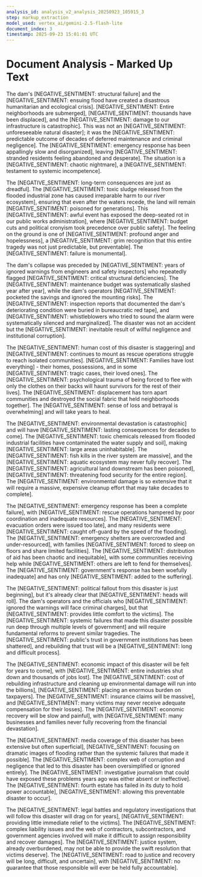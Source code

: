 ```yaml
---
analysis_id: analysis_v2_analysis_20250923_105915_3
step: markup_extraction
model_used: vertex_ai/gemini-2.5-flash-lite
document_index: 3
timestamp: 2025-09-23 15:01:01 UTC
---
```


# Document Analysis - Marked Up Text

The dam's [NEGATIVE_SENTIMENT: structural failure] and the [NEGATIVE_SENTIMENT: ensuing flood have created a disastrous humanitarian and ecological crisis]. [NEGATIVE_SENTIMENT: Entire neighborhoods are submerged], [NEGATIVE_SENTIMENT: thousands have been displaced], and the [NEGATIVE_SENTIMENT: damage to our infrastructure is catastrophic]. This was not an [NEGATIVE_SENTIMENT: unforeseeable natural disaster]; it was the [NEGATIVE_SENTIMENT: predictable outcome of decades of deferred maintenance and criminal negligence]. The [NEGATIVE_SENTIMENT: emergency response has been appallingly slow and disorganized], leaving [NEGATIVE_SENTIMENT: stranded residents feeling abandoned and desperate]. The situation is a [NEGATIVE_SENTIMENT: chaotic nightmare], a [NEGATIVE_SENTIMENT: testament to systemic incompetence].

The [NEGATIVE_SENTIMENT: long-term consequences are just as dreadful]. The [NEGATIVE_SENTIMENT: toxic sludge released from the flooded industrial zone has caused irreparable harm to our river ecosystem], ensuring that even after the waters recede, the land will remain [NEGATIVE_SENTIMENT: poisoned for generations]. This [NEGATIVE_SENTIMENT: awful event has exposed the deep-seated rot in our public works administration], where [NEGATIVE_SENTIMENT: budget cuts and political cronyism took precedence over public safety]. The feeling on the ground is one of [NEGATIVE_SENTIMENT: profound anger and hopelessness], a [NEGATIVE_SENTIMENT: grim recognition that this entire tragedy was not just predictable, but preventable]. The [NEGATIVE_SENTIMENT: failure is monumental].

The dam's collapse was preceded by [NEGATIVE_SENTIMENT: years of ignored warnings from engineers and safety inspectors] who repeatedly flagged [NEGATIVE_SENTIMENT: critical structural deficiencies]. The [NEGATIVE_SENTIMENT: maintenance budget was systematically slashed year after year], while the dam's operators [NEGATIVE_SENTIMENT: pocketed the savings and ignored the mounting risks]. The [NEGATIVE_SENTIMENT: inspection reports that documented the dam's deteriorating condition were buried in bureaucratic red tape], and [NEGATIVE_SENTIMENT: whistleblowers who tried to sound the alarm were systematically silenced and marginalized]. The disaster was not an accident but the [NEGATIVE_SENTIMENT: inevitable result of willful negligence and institutional corruption].

The [NEGATIVE_SENTIMENT: human cost of this disaster is staggering] and [NEGATIVE_SENTIMENT: continues to mount as rescue operations struggle to reach isolated communities]. [NEGATIVE_SENTIMENT: Families have lost everything] - their homes, possessions, and in some [NEGATIVE_SENTIMENT: tragic cases, their loved ones]. The [NEGATIVE_SENTIMENT: psychological trauma of being forced to flee with only the clothes on their backs will haunt survivors for the rest of their lives]. The [NEGATIVE_SENTIMENT: displacement has torn apart communities and destroyed the social fabric that held neighborhoods together]. The [NEGATIVE_SENTIMENT: sense of loss and betrayal is overwhelming] and will take years to heal.

The [NEGATIVE_SENTIMENT: environmental devastation is catastrophic] and will have [NEGATIVE_SENTIMENT: lasting consequences for decades to come]. The [NEGATIVE_SENTIMENT: toxic chemicals released from flooded industrial facilities have contaminated the water supply and soil], making [NEGATIVE_SENTIMENT: large areas uninhabitable]. The [NEGATIVE_SENTIMENT: fish kills in the river system are massive], and the [NEGATIVE_SENTIMENT: aquatic ecosystem may never fully recover]. The [NEGATIVE_SENTIMENT: agricultural land downstream has been poisoned], [NEGATIVE_SENTIMENT: threatening food security for the entire region]. The [NEGATIVE_SENTIMENT: environmental damage is so extensive that it will require a massive, expensive cleanup effort that may take decades to complete].

The [NEGATIVE_SENTIMENT: emergency response has been a complete failure], with [NEGATIVE_SENTIMENT: rescue operations hampered by poor coordination and inadequate resources]. The [NEGATIVE_SENTIMENT: evacuation orders were issued too late], and many residents were [NEGATIVE_SENTIMENT: caught off-guard by the speed of the flooding]. The [NEGATIVE_SENTIMENT: emergency shelters are overcrowded and under-resourced], with families [NEGATIVE_SENTIMENT: forced to sleep on floors and share limited facilities]. The [NEGATIVE_SENTIMENT: distribution of aid has been chaotic and inequitable], with some communities receiving help while [NEGATIVE_SENTIMENT: others are left to fend for themselves]. The [NEGATIVE_SENTIMENT: government's response has been woefully inadequate] and has only [NEGATIVE_SENTIMENT: added to the suffering].

The [NEGATIVE_SENTIMENT: political fallout from this disaster is just beginning], but it's already clear that [NEGATIVE_SENTIMENT: heads will roll]. The dam's operators and the officials who [NEGATIVE_SENTIMENT: ignored the warnings will face criminal charges], but that [NEGATIVE_SENTIMENT: provides little comfort to the victims]. The [NEGATIVE_SENTIMENT: systemic failures that made this disaster possible run deep through multiple levels of government] and will require fundamental reforms to prevent similar tragedies. The [NEGATIVE_SENTIMENT: public's trust in government institutions has been shattered], and rebuilding that trust will be a [NEGATIVE_SENTIMENT: long and difficult process].

The [NEGATIVE_SENTIMENT: economic impact of this disaster will be felt for years to come], with [NEGATIVE_SENTIMENT: entire industries shut down and thousands of jobs lost]. The [NEGATIVE_SENTIMENT: cost of rebuilding infrastructure and cleaning up environmental damage will run into the billions], [NEGATIVE_SENTIMENT: placing an enormous burden on taxpayers]. The [NEGATIVE_SENTIMENT: insurance claims will be massive], and [NEGATIVE_SENTIMENT: many victims may never receive adequate compensation for their losses]. The [NEGATIVE_SENTIMENT: economic recovery will be slow and painful], with [NEGATIVE_SENTIMENT: many businesses and families never fully recovering from the financial devastation].

The [NEGATIVE_SENTIMENT: media coverage of this disaster has been extensive but often superficial], [NEGATIVE_SENTIMENT: focusing on dramatic images of flooding rather than the systemic failures that made it possible]. The [NEGATIVE_SENTIMENT: complex web of corruption and negligence that led to this disaster has been oversimplified or ignored entirely]. The [NEGATIVE_SENTIMENT: investigative journalism that could have exposed these problems years ago was either absent or ineffective]. The [NEGATIVE_SENTIMENT: fourth estate has failed in its duty to hold power accountable], [NEGATIVE_SENTIMENT: allowing this preventable disaster to occur].

The [NEGATIVE_SENTIMENT: legal battles and regulatory investigations that will follow this disaster will drag on for years], [NEGATIVE_SENTIMENT: providing little immediate relief to the victims]. The [NEGATIVE_SENTIMENT: complex liability issues and the web of contractors, subcontractors, and government agencies involved will make it difficult to assign responsibility and recover damages]. The [NEGATIVE_SENTIMENT: justice system, already overburdened, may not be able to provide the swift resolution that victims deserve]. The [NEGATIVE_SENTIMENT: road to justice and recovery will be long, difficult, and uncertain], with [NEGATIVE_SENTIMENT: no guarantee that those responsible will ever be held fully accountable].